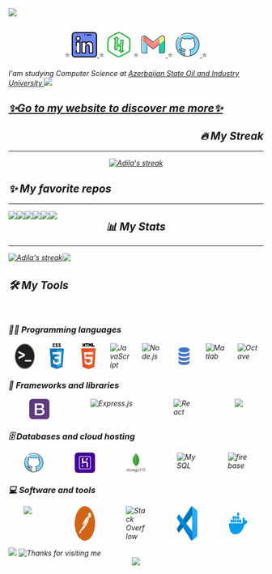 
<div style="display:flex; justify-content:center;">
<img align="center" width="100%" src="https://readme-typing-svg.herokuapp.com/?lines=Hey,+👋+I'm+Adila;I+am+Web+Developer" />
</div>


<p align="center">
<br/>⭐
<a href="https://www.linkedin.com/in/adila-b/">
  <img alt="=Adila's LinkdeIN" width="50px" src="./images/linkedin.png"/>
</a>⭐
<a href="https://www.hackerrank.com/adilababayeva13?hr_r=1" target="_blank">
<img src="./images/hackerrank.png" width="50px" ;></img></a>
</a>⭐
<a href="mailto:adilababayeva13@gmail.com">
  <img alt="Adila's Email" width="50px" src="./images/gmail.png" />
</a>⭐
<a href="https://github.com/adilababayeva13">
  <img alt="Adila's GitHub" width="50px" src="./images/github.png" />
</a>⭐
</p>


<div>
<p><em>I'am studying Computer Science at <a href="http://asoiu.edu.az/en">Azerbaijan State Oil and Industry University </a><img src="https://media.giphy.com/media/fYSnHlufseco8Fh93Z/giphy.gif" width="30">


<h2><a href="https://adilababayeva13.github.io/portfolio/">✨Go to my website to discover me more✨</a></h2>
</div>
 
 <h2 align="right" >🔥 My Streak</h2>
<hr/>

<p align="center">
  <a href="https://github.com/adilababayeva13">
    <img title="🔥 Get streak stats for your profile at git.io/streak-stats" alt="Adila's streak" src="http://github-readme-streak-stats.herokuapp.com?user=adilababayeva13&theme=blux&date_format=j%20M%5B%20Y%5D"/>
  </a>
</p>

 <h2 align="left" >✨ My favorite repos</h2>
<hr/>
<div align="center">
<img style="float:left;" src="https://github-readme-stats.vercel.app/api/pin/?username=adilababayeva13&repo=P-errMon&theme=cobalt2" />

<img style="float:left;" src="https://github-readme-stats.vercel.app/api/pin/?username=adilababayeva13&repo=twitter&theme=swift"/>

<img style="float:left;" src="https://github-readme-stats.vercel.app/api/pin/?username=adilababayeva13&repo=RSP.online&theme=swift"/>

<img style="float:left;" src="https://github-readme-stats.vercel.app/api/pin/?username=adilababayeva13&repo=liri-node-app&theme=cobalt2"/>

<img style="float:left;" src="https://github-readme-stats.vercel.app/api/pin/?username=adilababayeva13&repo=Hangman.Reactjs&theme=cobalt2"/>

<img style="float:left;" src="https://github-readme-stats.vercel.app/api/pin/?username=adilababayeva13&repo=GNU-Octave&theme=swift"/>
</div>

 <h2 style="clear:both;" align="center" >📊 My Stats</h2>
<hr/>

  <a style="float:left;" href="https://github.com/adilababayeva13"/><img title="🔥 Get streak stats for your profile at git.io/streak-stats" alt="Adila's streak" src="https://github-readme-stats.vercel.app/api?username=adilababayeva13&theme=yeblu"/>
  </a>

  <a href="https://github.com/adilababayeva13">
<img src="https://github-readme-stats.vercel.app/api/top-langs/?username=adilababayeva13&layout=compact&theme=yeblu"/>
  </a>





<h2 style="clear:both"> 🛠️ My Tools</h2>
<br/>

### 👨‍💻 Programming languages

<p style="display:flex;justify-content:space-around;">
   <img alt="Bash" width="40px" src="https://raw.githubusercontent.com/github/explore/80688e429a7d4ef2fca1e82350fe8e3517d3494d/topics/terminal/terminal.png" >
    <img alt="CSS" width="40px" src="https://raw.githubusercontent.com/github/explore/80688e429a7d4ef2fca1e82350fe8e3517d3494d/topics/css/css.png">
    <img alt="HTML"  width="40px" src="https://raw.githubusercontent.com/github/explore/80688e429a7d4ef2fca1e82350fe8e3517d3494d/topics/html/html.png">
<img alt="JavaScript" width="40px"  src="https://raw.githubusercontent.com/rahul-jha98/github_readme_icons/main/language_and_tools/square/javascript/javascript.svg"> 
<img  alt="Node.js" width="40px" src="https://raw.githubusercontent.com/rahul-jha98/github_readme_icons/main/language_and_tools/square/node/node.svg">
    <img alt="SQL"width="40px" src="https://raw.githubusercontent.com/github/explore/80688e429a7d4ef2fca1e82350fe8e3517d3494d/topics/sql/sql.png">
   <img alt="Matlab"width="40px" src="https://icons.iconarchive.com/icons/alecive/flatwoken/512/Apps-Matlab-icon.png">
    <img alt="Octave"width="40px" src="https://icons.iconarchive.com/icons/papirus-team/papirus-apps/512/octave-icon.png">
</p>

### 🧰 Frameworks and libraries

<p style="display:flex;justify-content:space-around;">
   <img width="40px" alt="Bootstrap" src="./images/b.png">
   <img alt="Express.js" height="40px" src="https://img.shields.io/badge/Express.js-404d59.svg?logo=express&logoColor=white">
 <img align="left" alt="React" width ="40px" src="https://raw.githubusercontent.com/rahul-jha98/github_readme_icons/main/language_and_tools/square/react/react.svg">
 <img src="https://img.icons8.com/ios-filled/50/000000/jquery.png"/></a>
</p>

### 🗄️ Databases and cloud hosting

<p style="display:flex;justify-content:space-around;">
   <img alt="GitHub Pages"width="40px" src="./images/github.png">
   <img alt="Heroku" width="40px" src="./images/heroku.png">
   <img alt="MongoDB" width="40px" src="https://raw.githubusercontent.com/devicons/devicon/master/icons/mongodb/mongodb-original-wordmark.svg">
   <img alt="MySQL" width="40px" src="https://img.icons8.com/fluent/50/000000/mysql-logo.png">
 <img align="left" width="40px" src="https://raw.githubusercontent.com/rahul-jha98/github_readme_icons/main/language_and_tools/square/firebase/firebase.svg" alt="firebase" /> 
</p>

### 💻 Software and tools

<p style="display:flex;justify-content:space-around;">
  <img width="40px" src="https://raw.githubusercontent.com/rahul-jha98/github_readme_icons/main/language_and_tools/square/git-scm/git-scm.svg"/>
  <img alt="Postman" width="40px" src="./images/post.png">
  <img alt="Stack Overflow" width="40px" src="https://icons.iconarchive.com/icons/limav/flat-gradient-social/512/Stackoverflow-icon.png">
  <img width="40px" alt="Visual Studio Code" src="https://raw.githubusercontent.com/github/explore/80688e429a7d4ef2fca1e82350fe8e3517d3494d/topics/visual-studio-code/visual-studio-code.png">
  <img alt="Docker" width="40px" src="./images/docker.png">
</p>


<img src="https://activity-graph.herokuapp.com/graph?username=adilababayeva13&theme=react-dark"/>

<img height="120" alt="Thanks for visiting me" width="100%" src="https://raw.githubusercontent.com/BrunnerLivio/brunnerlivio/master/images/marquee.svg" />

<div align="center">
<img  src="https://profile-counter.glitch.me/{adilababayeva13}/count.svg"/>
</div>
